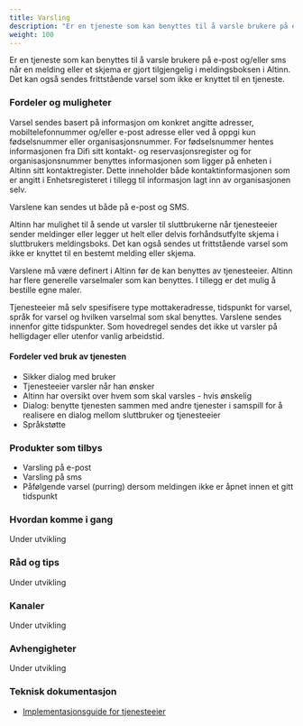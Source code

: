 ```yaml
---
title: Varsling
description: "Er en tjeneste som kan benyttes til å varsle brukere på e-post og/eller sms når en melding eller et skjema er gjort tilgjengelig i meldingsboksen i Altinn."
weight: 100
---
```


Er en tjeneste som kan benyttes til å varsle brukere på e-post og/eller sms når en melding eller et skjema er gjort tilgjengelig i meldingsboksen i Altinn.
Det kan også sendes frittstående varsel som ikke er knyttet til en tjeneste. 


### Fordeler og muligheter

Varsel sendes basert på informasjon om konkret angitte adresser, mobiltelefonnummer og/eller e-post adresse eller ved å oppgi kun fødselsnummer eller organisasjonsnummer.
For fødselsnummer hentes informasjonen fra Difi sitt kontakt- og reservasjonsregister og for organisasjonsnummer benyttes informasjonen som ligger på enheten i Altinn sitt kontaktregister.
Dette inneholder både kontaktinformasjonen som er angitt i Enhetsregisteret i tillegg til informasjon lagt inn av organisasjonen selv.

Varslene kan sendes ut både på e-post og SMS.

Altinn har mulighet til å sende ut varsler til sluttbrukerne når tjenesteeier sender meldinger eller legger ut helt eller delvis forhåndsutfylte skjema i sluttbrukers meldingsboks.
Det kan også sendes ut frittstående varsel som ikke er knyttet til en bestemt melding eller skjema.

Varslene må være definert i Altinn før de kan benyttes av tjenesteeier.
Altinn har flere generelle varselmaler som kan benyttes. I tillegg er det mulig å bestille egne maler.

Tjenesteeier må selv spesifisere type mottakeradresse, tidspunkt for varsel, språk for varsel og hvilken varselmal som skal benyttes.
Varslene sendes innenfor gitte tidspunkter. Som hovedregel sendes det ikke ut varsler på helligdager eller utenfor vanlig arbeidstid. 

#### Fordeler ved bruk av tjenesten
 - Sikker dialog med bruker
 - Tjenesteeier varsler når han ønsker
 - Altinn har oversikt over hvem som skal varsles - hvis ønskelig
 - Dialog: benytte tjenesten sammen med andre tjenester i samspill for å realisere en dialog mellom sluttbruker og tjenesteeier
 - Språkstøtte


### Produkter som tilbys
 - Varsling på e-post
 - Varsling på sms
 - Påfølgende varsel (purring) dersom meldingen ikke er åpnet innen et gitt tidspunkt


### Hvordan komme i gang
Under utvikling

### Råd og tips
Under utvikling

### Kanaler
Under utvikling

### Avhengigheter
Under utvikling

### Teknisk dokumentasjon
 - [Implementasjonsguide for tjenesteeier](/docs/guides/tjenesteeier/implementasjonsguide/)